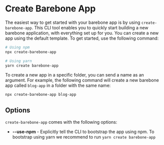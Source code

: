 # Create Barebone App

The easiest way to get started with your barebone app is by using `create-barebone-app`. This CLI tool enables you to quickly start building a new barebone application, with everything set up for you. You can create a new app using the default template. To get started, use the following command:

```bash
# Using npm 
npx create-barebone-app

# Using yarn 
yarn create barebone-app
```

To create a new app in a specific folder, you can send a name as an argument. For example, the following command will create a new barebone app called `blog-app` in a folder with the same name:

```bash
npx create-barebone-app blog-app
```

## Options

`create-barebone-app` comes with the following options:

- **--use-npm** - Explicitly tell the CLI to bootstrap the app using npm. To bootstrap using yarn we recommend to run `yarn create barebone-app`
